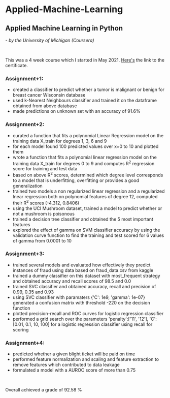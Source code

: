 # Applied-Machine-Learning
## Applied Machine Learning in Python
   \- _by the University of Michigan (Coursera)_
   
   <br/>
   
   This was a 4 week course which I started in May 2021. [Here's](https://coursera.org/share/0312d1e7996a5d5ba3bd7e05473953a9) the link to the certificate.
   
   ### Assignment+1:
   - created a classifier to predict whether a tumor is malignant or benign for breast cancer Wisconsin database
   - used k-Nearest Neighbours classifier and trained it on the dataframe obtained from above database
   - made predictions on unknown set with an accuracy of 91.6%
   ### Assignment+2:
   - curated a function that fits a polynomial Linear Regression model on the training data X_train for degrees 1, 3, 6 and 9
   - for each model found 100 predicted values over x=0 to 10 and plotted them
   - wrote a function that fits a polynomial linear regression model on the training data X_train for degrees 0 to 9 and computes R<sup>2</sup> regression score for training and test data
   - based on above R<sup>2</sup> scores, determined which degree level corresponds to a model that is underfitting, overfitting or provides a good generalization
   - trained two models a non regularized linear regression and a regularized lnear regression both on polynomial features of degree 12, computed their R<sup>2</sup> scores (-4.312, 0.8406)
   - using the UCI Mushroom dataset, trained a model to predict whether or not a mushroom is poisonous
   - trained a decision tree classifier and obtained the 5 most important features
   - explored the effect of gamma on SVM classifier accuracy by using the validation curve function to find the training and test scored for 6 values of gamma from 0.0001 to 10
   ### Assignment+3:
   - trained several models and evaluated how effectively they predict instances of fraud using data based on fraud_data.csv from kaggle
   - trained a dummy classifier on this dataset with most_frequent strategy and obtained accuracy and recall scores of 98.5 and 0.0
   - trained SVC classifier and obtained accuracy, recall and precision of 0.99, 0.35 and 0.93
   - using SVC classifier with paramaters {'C': 1e9, 'gamma': 1e-07} generated a confusion matrix with threshold -220 on the decision function
   - plotted precision-recall and ROC curves for logistic regression classifier
   - performed a grid search over the parameters 'penalty':['11', '12'], 'C': [0.01, 0.1, 10, 100] for a logistic regression classifier using recall for scoring
   ### Assignment+4:
   - predicted whether a given blight ticket will be paid on time
   - performed feature normalization and scaling and feature extraction to remove features which contributed to data leakage
   - formulated a model with a AUROC score of more than 0.75
   
   <br/>
   
   Overall achieved a grade of 92.58 %
